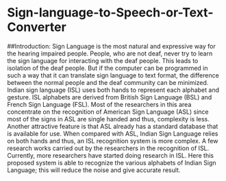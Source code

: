 # Sign-language-to-Speech-or-Text-Converter
##Introduction:
Sign Language is the most natural and expressive way for the
hearing impaired people. People, who are not deaf, never try
to learn the sign language for interacting with the deaf people.
This leads to isolation of the deaf people. But if the computer
can be programmed in such a way that it can translate sign
language to text format, the difference between the normal
people and the deaf community can be minimized. Indian sign
language (ISL) uses both hands to represent each alphabet and
gesture. ISL alphabets are derived from British Sign Language
(BSL) and French Sign Language (FSL). Most of the
researchers in this area concentrate on the recognition of
American Sign Language (ASL) since most of the signs in
ASL are single handed and thus, complexity is less. Another
attractive feature is that ASL already has a standard database
that is available for use. When compared with ASL, Indian
Sign Language relies on both hands and thus, an ISL
recognition system is more complex. A few research works
carried out by the researchers in the recognition of ISL.
Currently, more researchers have started doing research in
ISL. Here this proposed system is able to recognize the
various alphabets of Indian Sign Language; this will reduce
the noise and give accurate result.
